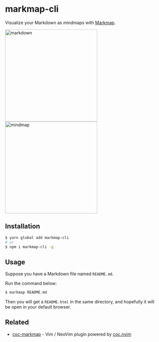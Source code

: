 # markmap-cli

Visualize your Markdown as mindmaps with [Markmap](https://github.com/dundalek/markmap).

<img src="https://user-images.githubusercontent.com/3139113/72221499-52476a80-3596-11ea-8d15-c57fdfe04ce0.png" alt="markdown" width="300"> <img src="https://user-images.githubusercontent.com/3139113/72221508-7014cf80-3596-11ea-9b59-b8a97bba8e1c.png" alt="mindmap" width="300">

## Installation

```sh
$ yarn global add markmap-cli
# or
$ npm i markmap-cli -g
```

## Usage

Suppose you have a Markdown file named `README.md`.

Run the command below:

```sh
$ markmap README.md
```

Then you will get a `README.html` in the same directory, and hopefully it will be open in your default browser.

## Related

- [coc-markmap](https://github.com/gera2ld/coc-markmap) - Vim / NeoVim plugin powered by [coc.nvim](https://github.com/neoclide/coc.nvim)
